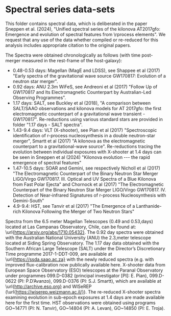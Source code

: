 # Spectral series data-sets

This folder contains spectral data, which is deliberated in the paper Sneppen et al. (2024), "Unified spectral series of the kilonova AT2017gfo:  Emergence and evolution of spectral features from \rprocess elements". We request that any use of the data whether compiled or re-reduced for this analysis includes appropriate citation to the original papers. 

The Spectra were obtained chronologically as follows (with time post-merger measured in the rest-frame of the host-galaxy):
- 0.48-0.53 days: Magellan (MagE and LDSS), see Shappee et al (2017) "Early spectra of the gravitational wave source GW170817: Evolution of a neutron star merger".
- 0.92 days: ANU 2.3m WiFeS, see Andreoni et al (2017) "Follow Up of GW170817 and Its Electromagnetic Counterpart by Australian-Led Observing Programmes".
- 1.17 days: SALT, see Buckley et al (2018), "A comparison between SALT/SAAO observations and kilonova models for AT 2017gfo: the first electromagnetic counterpart of a gravitational wave transient - GW170817". Re-reductions using various standard stars are provided in folder "1.17 days - SALT spectra". 
- 1.43-9.4 days: VLT (X-shooter), see Pian et al (2017) "Spectroscopic identification of r-process nucleosynthesis in a double neutron-star merger", Smartt et al (2017) "A kilonova as the electromagnetic counterpart to a gravitational-wave source". Re-reductions tracing the evolution between individual exposures with X-shooter at 1.4 days can be seen in Sneppen et al (2024) "Kilonova evolution --- the rapid emergence of spectral features"
- 1.47-10.5 days: SOAR and Gemini, see respectively Nicholl et al (2017) "The Electromagnetic Counterpart of the Binary Neutron Star Merger LIGO/Virgo GW170817. III. Optical and UV Spectra of a Blue Kilonova from Fast Polar Ejecta" and Chornock et al (2017) "The Electromagnetic Counterpart of the Binary Neutron Star Merger LIGO/Virgo GW170817. IV. Detection of Near-infrared Signatures of r-process Nucleosynthesis with Gemini-South"
- 4.9-9.4: HST, see Tanvir et al (2017) "The Emergence of a Lanthanide-rich Kilonova Following the Merger of Two Neutron Stars"

Spectra from the 6.5 meter Magellan Telescopes (0.49 and 0.53\,days) located at Las Campanas Observatory, Chile, can be found at: \url{https://arxiv.org/abs/1710.05432}. The 0.92 day spectra were obtained with the Australian National University (ANU) the 2.3\,meter telescope located at Siding Spring Observatory. The 1.17 day data obtained with the Southern African Large Telescope (SALT) under the Director’s Discretionary Time programme 2017-1-DDT-009, are available at \url{https://ssda.saao.ac.za} with the newly reduced spectra (e.g. with improved flux-calibration now publically available here. X-shooter data from European Space Observatory (ESO) telescopes at the Paranal Observatory under programmes 099.D-0382 (principal investigator [PI]: E. Pian), 099.D-0622 (PI: P.D’Avanzo), 099.D-0376 (PI: S.J. Smartt), which are available at \url{http://archive.eso.org} and WISeREP (\url{https://wiserep.weizmann.ac.il/}). The re-reduced X-shooter spectra examining evolution in sub-epoch exposures at 1.4 days are made available here for the first time. HST observations were obtained using programs GO~14771 (PI: N. Tanvir), GO~14804 (PI: A. Levan), GO~14850 (PI: E. Troja).
